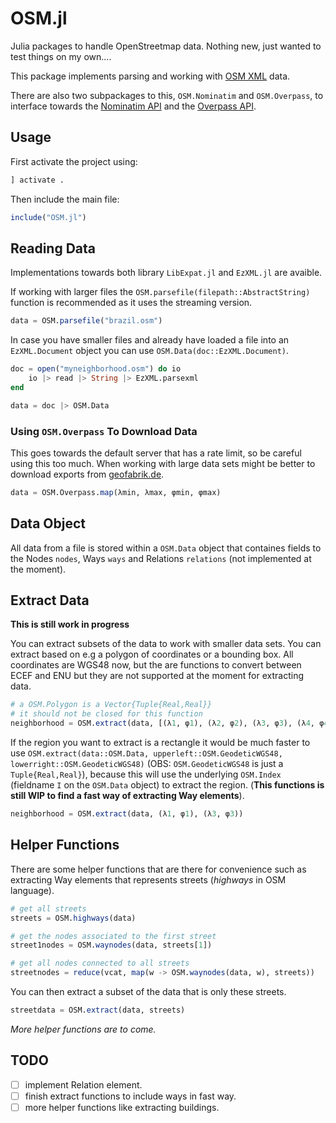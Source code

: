 # OSM.jl

Julia packages to handle OpenStreetmap data. Nothing new, just wanted to test things on my own....

This package implements parsing and working with [OSM XML](https://wiki.openstreetmap.org/wiki/OSM_XML) data.

There are also two subpackages to this, `OSM.Nominatim` and `OSM.Overpass`, to interface towards the [Nominatim API](https://nominatim.org/release-docs/develop/api/Overview/) and the [Overpass API](https://wiki.openstreetmap.org/wiki/Overpass_API).

## Usage

First activate the project using:

```julia
] activate .
```

Then include the main file:

```julia
include("OSM.jl")
```

## Reading Data

Implementations towards both library `LibExpat.jl` and `EzXML.jl` are avaible.

If working with larger files the `OSM.parsefile(filepath::AbstractString)` function is recommended as it uses the streaming version.

```julia
data = OSM.parsefile("brazil.osm")
```

In case you have smaller files and already have loaded a file into an `EzXML.Document` object you can use `OSM.Data(doc::EzXML.Document)`.

```julia
doc = open("myneighborhood.osm") do io
	io |> read |> String |> EzXML.parsexml
end

data = doc |> OSM.Data
```

### Using `OSM.Overpass` To Download Data

This goes towards the default server that has a rate limit, so be careful using this too much. When working with large data sets might be better to download exports from [geofabrik.de](https://download.geofabrik.de/).

```julia
data = OSM.Overpass.map(λmin, λmax, φmin, φmax)
```

## Data Object

All data from a file is stored within a `OSM.Data` object that containes fields to the Nodes `nodes`, Ways `ways` and Relations `relations` (not implemented at the moment).

## Extract Data

**This is still work in progress**

You can extract subsets of the data to work with smaller data sets. You can extract based on e.g a polygon of coordinates or a bounding box. All coordinates are WGS48 now, but the are functions to convert between ECEF and ENU but they are not supported at the moment for extracting data.

```julia
# a OSM.Polygon is a Vector{Tuple{Real,Real}}
# it should not be closed for this function
neighborhood = OSM.extract(data, [(λ1, φ1), (λ2, φ2), (λ3, φ3), (λ4, φ4), (λ5, φ5)])
```

If the region you want to extract is a rectangle it would be much faster to use `OSM.extract(data::OSM.Data, upperleft::OSM.GeodeticWGS48, lowerright::OSM.GeodeticWGS48)` (OBS: `OSM.GeodeticWGS48` is just a `Tuple{Real,Real}`), because this will use the underlying `OSM.Index` (fieldname `I` on the `OSM.Data` object) to extract the region. (**This functions is still WIP to find a fast way of extracting Way elements**).

```julia
neighborhood = OSM.extract(data, (λ1, φ1), (λ3, φ3))
```

## Helper Functions

There are some helper functions that are there for convenience such as extracting Way elements that represents streets (*highways* in OSM language).

```julia
# get all streets
streets = OSM.highways(data)

# get the nodes associated to the first street
street1nodes = OSM.waynodes(data, streets[1])

# get all nodes connected to all streets
streetnodes = reduce(vcat, map(w -> OSM.waynodes(data, w), streets))
```

You can then extract a subset of the data that is only these streets.

```julia
streetdata = OSM.extract(data, streets)
```

*More helper functions are to come.*

## TODO

* [ ] implement Relation element.
* [ ] finish extract functions to include ways in fast way.
* [ ] more helper functions like extracting buildings.
